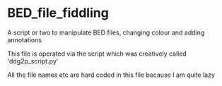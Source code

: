 # BED_file_fiddling
A script or two to manipulate BED files, changing colour and adding annotations

This file is operated via the script which was creatively called 'ddg2p_script.py'

All the file names etc are hard coded in this file because I am quite lazy
